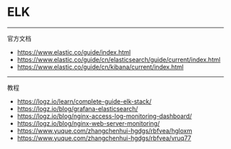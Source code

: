 # ELK

---

官方文档

* https://www.elastic.co/guide/index.html
* https://www.elastic.co/guide/cn/elasticsearch/guide/current/index.html
* https://www.elastic.co/guide/cn/kibana/current/index.html

---

教程

* https://logz.io/learn/complete-guide-elk-stack/
* https://logz.io/blog/grafana-elasticsearch/
* https://logz.io/blog/nginx-access-log-monitoring-dashboard/
* https://logz.io/blog/nginx-web-server-monitoring/
* https://www.yuque.com/zhangchenhui-hgdgs/rbfvea/hgloxm
* https://www.yuque.com/zhangchenhui-hgdgs/rbfvea/vruq77
